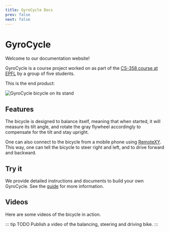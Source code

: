 ```yaml
---
title: GyroCycle Docs
prev: false
next: false
---
```


# GyroCycle

Welcome to our documentation website!

GyroCycle is a course project worked on as part of the [CS-358 course at EPFL](https://edu.epfl.ch/coursebook/en/making-intelligent-things-a-CS-358-A) by a group of five students.

This is the end product:

![GyroCycle bicycle on its stand](/images/stand.jpg)

## Features

The bicycle is designed to balance itself, meaning that when started, it will measure its tilt angle, and rotate the gray flywheel accordingly to compensate for the tilt and stay upright.

One can also connect to the bicycle from a mobile phone using [RemoteXY](https://remotexy.com/en/download/). This way, one can tell the bicycle to steer right and left, and to drive forward and backward.

## Try it

We provide detailed instructions and documents to build your own GyroCycle. See the [guide](./guide/) for more information.

## Videos

Here are some videos of the bicycle in action.

::: tip TODO
Publish a video of the balancing, steering and driving bike.
:::